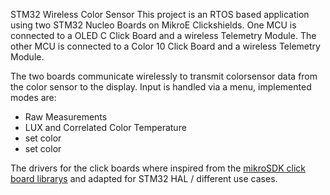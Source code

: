 STM32 Wireless Color Sensor
This project is an RTOS based application using two STM32 Nucleo Boards on MikroE Clickshields. 
One MCU is connected to a OLED C Click Board and a wireless Telemetry Module.
The other MCU is connected to a Color 10 Click Board and a wireless Telemetry Module.

The two boards communicate wirelessly to transmit colorsensor data from the color sensor to the display.
Input is handled via a menu, implemented modes are: 
 - Raw Measurements
 - LUX and Correlated Color Temperature
 - set color
 - set color

The drivers for the click boards where inspired from the [mikroSDK click board librarys](https://github.com/MikroElektronika) and adapted for STM32 HAL / different use cases.
